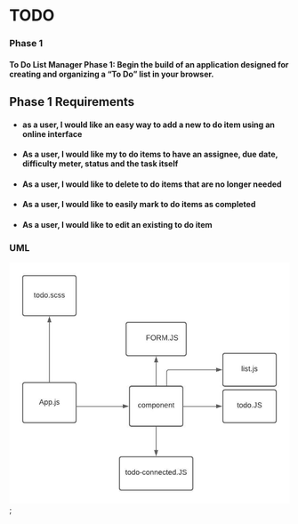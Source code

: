 # TODO 

### Phase 1 
#### To Do List Manager Phase 1: Begin the build of an application designed for creating and organizing a “To Do” list in your browser.


## Phase 1 Requirements

- #### as a user, I would like an easy way to add a new to do item using an online interface
- #### As a user, I would like my to do items to have an assignee, due date, difficulty meter, status and the task itself
- #### As a user, I would like to delete to do items that are no longer needed
- #### As a user, I would like to easily mark to do items as completed
- #### As a user, I would like to edit an existing to do item


### UML
![image](./asset/phase1.jpeg);